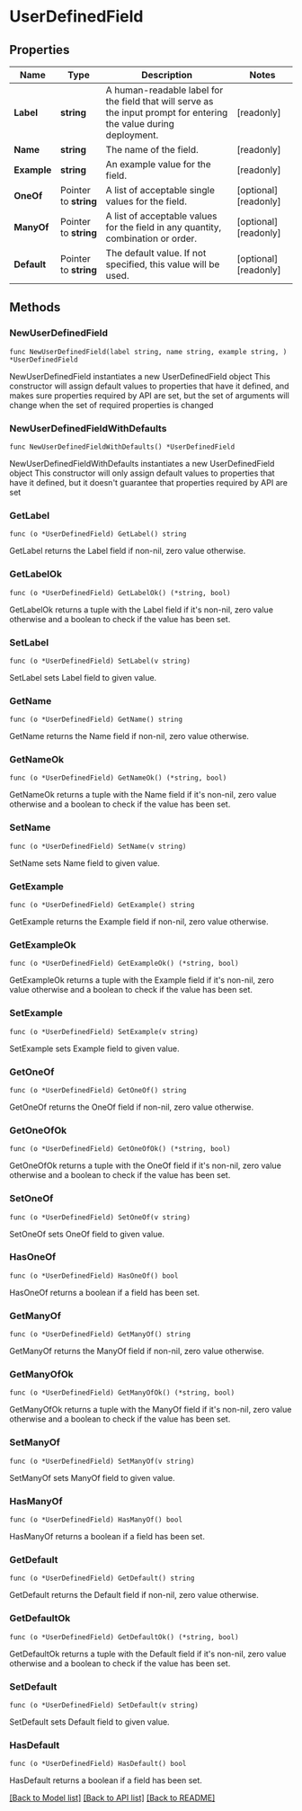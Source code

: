 # UserDefinedField

## Properties

Name | Type | Description | Notes
------------ | ------------- | ------------- | -------------
**Label** | **string** | A human-readable label for the field that will serve as the input prompt for entering the value during deployment.  | [readonly] 
**Name** | **string** | The name of the field.  | [readonly] 
**Example** | **string** | An example value for the field.  | [readonly] 
**OneOf** | Pointer to **string** | A list of acceptable single values for the field.  | [optional] [readonly] 
**ManyOf** | Pointer to **string** | A list of acceptable values for the field in any quantity, combination or order.  | [optional] [readonly] 
**Default** | Pointer to **string** | The default value.  If not specified, this value will be used.  | [optional] [readonly] 

## Methods

### NewUserDefinedField

`func NewUserDefinedField(label string, name string, example string, ) *UserDefinedField`

NewUserDefinedField instantiates a new UserDefinedField object
This constructor will assign default values to properties that have it defined,
and makes sure properties required by API are set, but the set of arguments
will change when the set of required properties is changed

### NewUserDefinedFieldWithDefaults

`func NewUserDefinedFieldWithDefaults() *UserDefinedField`

NewUserDefinedFieldWithDefaults instantiates a new UserDefinedField object
This constructor will only assign default values to properties that have it defined,
but it doesn't guarantee that properties required by API are set

### GetLabel

`func (o *UserDefinedField) GetLabel() string`

GetLabel returns the Label field if non-nil, zero value otherwise.

### GetLabelOk

`func (o *UserDefinedField) GetLabelOk() (*string, bool)`

GetLabelOk returns a tuple with the Label field if it's non-nil, zero value otherwise
and a boolean to check if the value has been set.

### SetLabel

`func (o *UserDefinedField) SetLabel(v string)`

SetLabel sets Label field to given value.


### GetName

`func (o *UserDefinedField) GetName() string`

GetName returns the Name field if non-nil, zero value otherwise.

### GetNameOk

`func (o *UserDefinedField) GetNameOk() (*string, bool)`

GetNameOk returns a tuple with the Name field if it's non-nil, zero value otherwise
and a boolean to check if the value has been set.

### SetName

`func (o *UserDefinedField) SetName(v string)`

SetName sets Name field to given value.


### GetExample

`func (o *UserDefinedField) GetExample() string`

GetExample returns the Example field if non-nil, zero value otherwise.

### GetExampleOk

`func (o *UserDefinedField) GetExampleOk() (*string, bool)`

GetExampleOk returns a tuple with the Example field if it's non-nil, zero value otherwise
and a boolean to check if the value has been set.

### SetExample

`func (o *UserDefinedField) SetExample(v string)`

SetExample sets Example field to given value.


### GetOneOf

`func (o *UserDefinedField) GetOneOf() string`

GetOneOf returns the OneOf field if non-nil, zero value otherwise.

### GetOneOfOk

`func (o *UserDefinedField) GetOneOfOk() (*string, bool)`

GetOneOfOk returns a tuple with the OneOf field if it's non-nil, zero value otherwise
and a boolean to check if the value has been set.

### SetOneOf

`func (o *UserDefinedField) SetOneOf(v string)`

SetOneOf sets OneOf field to given value.

### HasOneOf

`func (o *UserDefinedField) HasOneOf() bool`

HasOneOf returns a boolean if a field has been set.

### GetManyOf

`func (o *UserDefinedField) GetManyOf() string`

GetManyOf returns the ManyOf field if non-nil, zero value otherwise.

### GetManyOfOk

`func (o *UserDefinedField) GetManyOfOk() (*string, bool)`

GetManyOfOk returns a tuple with the ManyOf field if it's non-nil, zero value otherwise
and a boolean to check if the value has been set.

### SetManyOf

`func (o *UserDefinedField) SetManyOf(v string)`

SetManyOf sets ManyOf field to given value.

### HasManyOf

`func (o *UserDefinedField) HasManyOf() bool`

HasManyOf returns a boolean if a field has been set.

### GetDefault

`func (o *UserDefinedField) GetDefault() string`

GetDefault returns the Default field if non-nil, zero value otherwise.

### GetDefaultOk

`func (o *UserDefinedField) GetDefaultOk() (*string, bool)`

GetDefaultOk returns a tuple with the Default field if it's non-nil, zero value otherwise
and a boolean to check if the value has been set.

### SetDefault

`func (o *UserDefinedField) SetDefault(v string)`

SetDefault sets Default field to given value.

### HasDefault

`func (o *UserDefinedField) HasDefault() bool`

HasDefault returns a boolean if a field has been set.


[[Back to Model list]](../README.md#documentation-for-models) [[Back to API list]](../README.md#documentation-for-api-endpoints) [[Back to README]](../README.md)


